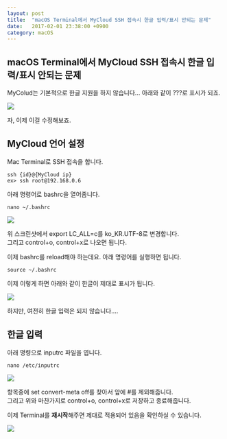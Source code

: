 ```yaml
---
layout: post
title:  "macOS Terminal에서 MyCloud SSH 접속시 한글 입력/표시 안되는 문제"
date:   2017-02-01 23:38:00 +0900
category: macOS
---
```


## macOS Terminal에서 MyCloud SSH 접속시 한글 입력/표시 안되는 문제

MyColud는 기본적으로 한글 지원을 하지 않습니다... 아래와 같이 ???로 표시가 되죠.  

![]({{site.baseurl}}/assets/2017-02-01-Can_not_input_and_display_Korean_when_connecting_My_Cloud_SSH_from_macOS_Terminal/1.png)  

자, 이제 이걸 수정해보죠.  

## MyCloud 언어 설정
Mac Terminal로 SSH 접속을 합니다.  

```Terminal
ssh {id}@{MyCloud ip}  
ex> ssh root@192.168.0.6
```

아래 명령어로 bashrc을 열어줍니다.  

```Terminal
nano ~/.bashrc  
```

![]({{site.baseurl}}/assets/2017-02-01-Can_not_input_and_display_Korean_when_connecting_My_Cloud_SSH_from_macOS_Terminal/2.png)  

위 스크린샷에서 export LC_ALL=c를 ko_KR.UTF-8로 변경합니다.  
그리고 control+o, control+x로 나오면 됩니다.  

이제 bashrc를 reload해야 하는데요. 아래 명령어를 실행하면 됩니다.  

```Terminal
source ~/.bashrc
```

이제 이렇게 하면 아래와 같이 한글이 제대로 표시가 됩니다.  

![]({{site.baseurl}}/assets/2017-02-01-Can_not_input_and_display_Korean_when_connecting_My_Cloud_SSH_from_macOS_Terminal/3.png)  

하지만, 여전히 한글 입력은 되지 않습니다....  

## 한글 입력
아래 명령으로 inputrc 파일을 엽니다.  

```Terminal
nano /etc/inputrc  
```

![]({{site.baseurl}}/assets/2017-02-01-Can_not_input_and_display_Korean_when_connecting_My_Cloud_SSH_from_macOS_Terminal/4.png)  

항목중에 set convert-meta off를 찾아서 앞에 #를 제외해줍니다.  
그리고 위와 마찬가지로 control+o, control+x로 저장하고 종료해줍니다.  

이제 Terminal를 **재시작**해주면 제대로 적용되어 있음을 확인하실 수 있습니다.  

![]({{site.baseurl}}/assets/2017-02-01-Can_not_input_and_display_Korean_when_connecting_My_Cloud_SSH_from_macOS_Terminal/5.png)  
